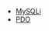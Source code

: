 - [MySQLi](http://php.net/manual/en/mysqli.installation.php)
- [PDO](http://php.net/manual/en/pdo.installation.php)
